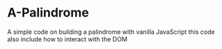 # A-Palindrome
A simple code on building a palindrome with vanilla JavaScript this code also include how to interact with the DOM

